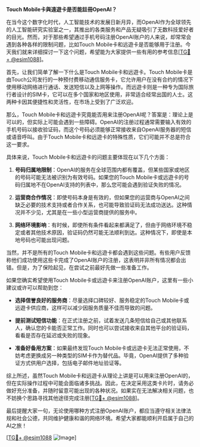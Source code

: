 **Touch Mobile卡與遠遊卡是否能註冊OpenAI？**

在当今这个数字化时代，人工智能技术的发展日新月异，而OpenAI作为全球领先的人工智能研究实验室之一，其推出的各类服务和产品无疑吸引了无数科技爱好者的目光。然而，对于那些希望通过手机号码注册OpenAI账户的人来说，却常常会遇到各种各样的限制问题，比如Touch Mobile卡和远遊卡是否能够用于注册。今天我们就来详细探讨一下这个问题，希望能为大家提供一些有用的参考信息[[TG💪+ @esim1088](https://t.me/s/esim1088)]。

首先，让我们简单了解一下什么是Touch Mobile卡和远遊卡。Touch Mobile卡是由Touch公司发行的一种预付费移动通信服务卡，它允许用户在没有合约的情况下使用移动网络进行通话、发送短信以及上网等操作。而远遊卡则是一种专为国际旅行者设计的SIM卡，它可以在多个国家和地区使用，非常适合经常出国的人士。这两种卡因其便捷性和灵活性，在市场上受到了广泛欢迎。

那么，Touch Mobile卡和远遊卡究竟能否用来注册OpenAI呢？答案是：理论上是可以的，但实际上可能会遇到一些障碍。OpenAI的注册过程通常需要输入有效的手机号码以接收验证码，而这个号码必须能够正常接收来自OpenAI服务器的短信或语音呼叫。由于Touch Mobile卡和远遊卡的特殊性质，它们可能并不总是符合这一要求。

具体来说，Touch Mobile卡和远遊卡的问题主要体现在以下几个方面：

1. **号码归属地限制**：OpenAI的服务在全球范围内都有覆盖，但某些国家或地区的号码可能无法被识别为有效号码。如果您的Touch Mobile卡或远遊卡的号码归属地不在OpenAI支持的列表中，那么您可能会遇到验证失败的情况。

2. **运营商合作情况**：即使号码本身是有效的，但如果您的运营商与OpenAI之间缺乏必要的技术支持或者合作关系，也可能导致验证码无法成功送达。这种情况并不少见，尤其是在一些小型运营商提供的服务中。

3. **网络环境影响**：有时候，即使所有条件看起来都满足了，但由于网络环境不稳定或者其他技术原因，验证码仍然可能无法顺利到达。这种情况下，即使是本地号码也可能出现问题。

当然，并不是所有的Touch Mobile卡和远遊卡都会遇到这些问题。有些用户反馈称他们成功使用这些卡完成了OpenAI账户的注册，这表明并非所有情况都会出错。但是，为了保险起见，在尝试之前最好先做一些准备工作。

如果您确实希望使用Touch Mobile卡或远遊卡来注册OpenAI账户，这里有一些小建议或许可以帮助到您：

- **选择信誉良好的服务商**：尽量选择口碑较好、服务稳定的Touch Mobile卡或远遊卡供应商，这样可以减少因服务质量不佳而导致的问题。
  
- **提前测试短信功能**：在正式注册之前，试着发送几条短信给自己或其他联系人，确认您的卡能否正常工作。同时也可以尝试接收来自其他平台的验证码，看看是否存在延迟或失败的现象。

- **准备好备用方案**：如果最终发现Touch Mobile卡或远遊卡无法正常使用，不妨考虑更换成另一种类型的SIM卡作为替代品。毕竟，OpenAI提供了多种验证方式供用户选择，包括电子邮件地址验证等。

综上所述，虽然Touch Mobile卡和远遊卡从理论上讲是可以用来注册OpenAI的，但在实际操作过程中可能会面临诸多挑战。因此，在决定采用这类卡片时，请务必做好充分准备，并随时留意可能出现的各种状况。如果实在无法解决相关问题，也不妨换个思路寻找其他途径完成注册[[TG💪+ @esim1088](https://t.me/s/esim1088)]。

最后提醒大家一句，无论使用哪种方式注册OpenAI账户，都应当遵守相关法律法规和社会公德，共同维护健康和谐的网络环境。希望大家都能顺利开启属于自己的AI之旅！

[[TG💪+ @esim1088](https://t.me/s/esim1088) ![Image](https://i.postimg.cc/4NQfJmqS/Snipaste-2025-05-13-00-14-12.png)]